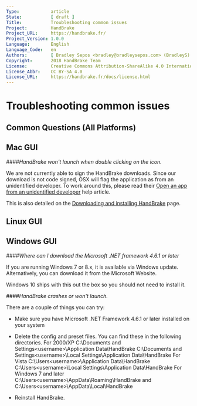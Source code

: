 ```yaml
---
Type:            article
State:           [ draft ]
Title:           Troubleshooting common issues
Project:         HandBrake
Project_URL:     https://handbrake.fr/
Project_Version: 1.0.0
Language:        English
Language_Code:   en
Authors:         [ Bradley Sepos <bradley@bradleysepos.com> (BradleyS) ]
Copyright:       2018 HandBrake Team
License:         Creative Commons Attribution-ShareAlike 4.0 International
License_Abbr:    CC BY-SA 4.0
License_URL:     https://handbrake.fr/docs/license.html
---
```


Troubleshooting common issues
=============================

## Common Questions (All Platforms)

## Mac GUI
####*HandBrake won't launch when double clicking on the icon.*

We are not currently able to sign the HandBrake downloads. Since our download is not code signed, OSX will flag the application as from an unidentified developer. To work around this, please read their [Open an app from an unidentified developer](https://support.apple.com/kb/PH18657?locale=en_US)  help article.

This is also detailed on the [Downloading and installing HandBrake](../get-handbrake/download-and-install.html) page.

## Linux GUI

## Windows GUI

####*Where can I download the Microsoft .NET framework 4.6.1 or later*

If you are running Windows 7 or 8.x, it is available via Windows update. 
Alternatively, you can download it from the ​Microsoft Website.

Windows 10 ships with this out the box so you should not need to install it.


####*HandBrake crashes or won't launch.*

There are a couple of things you can try:

- Make sure you have Microsoft .NET Framework 4.6.1 or later installed on your system

- Delete the config and preset files. You can find these in the following directories. 
	For 2000/XP
		C:\Documents and Settings\<username>\Application Data\HandBrake 
		C:\Documents and Settings\<username>\Local Settings\Application Data\HandBrake
	For Vista
		C:\Users\<username>\Application Data\HandBrake
		C:\Users\<username>\Local Settings\Application Data\HandBrake
	For Windows 7 and later 
		C:\Users\<username>\AppData\Roaming\HandBrake
		and 
		C:\Users\<username>\AppData\Local\HandBrake

- Reinstall HandBrake. 
